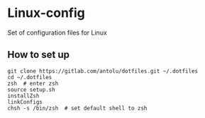 # Linux-config

Set of configuration files for Linux

## How to set up
```shell
git clone https://gitlab.com/antolu/dotfiles.git ~/.dotfiles
cd ~/.dotfiles
zsh  # enter zsh
source setup.sh
installZsh
linkConfigs
chsh -s /bin/zsh  # set default shell to zsh
```

